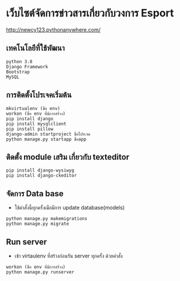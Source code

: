 # เว็บไซต์จัดการข่าวสารเกี่ยวกับวงการ Esport

http://newcy123.pythonanywhere.com/

## **เทคโนโลยีที่ใช้พัฒนา**
```
python 3.8
Django Framework
Bootstrap
MySQL

```


## **การติดตั้งโปรเจคเริ่มต้น**
```
mkvirtualenv (ชื่อ env)
workon (ชื่อ env ที่มีการสร้าง)
pip install django
pip install mysqlclient
pip install pillow
django-admin startproject ชื่อโปรเจค
python manage.py startapp ชื่อapp
```


## **ติดตั้ง module เสริม เกี่ยวกับ texteditor**
```
pip install django-wysiwyg
pip install django-ckeditor
```


## **จัดการ Data base**
  - ใช้คำสั้งนี้ทุกครั้งเมือมีการ update database(models)
```
python manage.py makemigrations
python manage.py migrate
```


## **Run server**
  - เข้า virtaulenv ที่สร้างก่อนรัน server ทุกครั้ง ด้วยคำสั่ง
```
workon (ชื่อ env ที่มีการสร้าง)
python manage.py runserver
```
